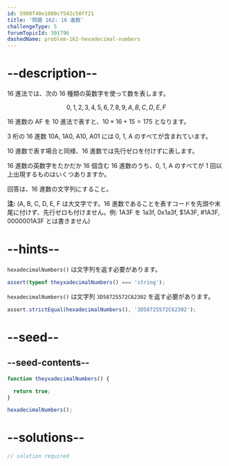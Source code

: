 ```yaml
---
id: 5900f40e1000cf542c50ff21
title: '問題 162: 16 進数'
challengeType: 5
forumTopicId: 301796
dashedName: problem-162-hexadecimal-numbers
---
```


# --description--

16 進法では、次の 16 種類の英数字を使って数を表します。

$$0,1,2,3,4,5,6,7,8,9,A,B,C,D,E,F$$

16 進数の AF を 10 進法で表すと、$10 \times 16 + 15 = 175$ となります。

3 桁の 16 進数 10A, 1A0, A10, A01 には 0, 1, A のすべてが含まれています。

10 進数で表す場合と同様、16 進数では先行ゼロを付けずに表します。

16 進数の英数字をたかだか 16 個含む 16 進数のうち、0, 1, A のすべてが 1 回以上出現するものはいくつありますか。

回答は、16 進数の文字列にすること。

**注:** (A, B, C, D, E, F は大文字です。16 進数であることを表すコードを先頭や末尾に付けず、先行ゼロも付けません。例: 1A3F を 1a3f, 0x1a3f, $1A3F, #1A3F, 0000001A3F とは書きません)

# --hints--

`hexadecimalNumbers()` は文字列を返す必要があります。

```js
assert(typeof theyxadecimalNumbers() === 'string');
```

`hexadecimalNumbers()` は文字列 `3D58725572C62302` を返す必要があります。

```js
assert.strictEqual(hexadecimalNumbers(), '3D58725572C62302');
```

# --seed--

## --seed-contents--

```js
function theyxadecimalNumbers() {

  return true;
}

hexadecimalNumbers();
```

# --solutions--

```js
// solution required
```
